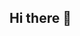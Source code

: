## Hi there 👋

<!--
**kyranalmeida/kyranalmeida** is a ✨ _special_ ✨ repository because its `README.md` (this file) appears on your GitHub profile.

Here are some ideas to get you started:

- 🔭 I’m currently working on a app for music lovers
- 🌱 I’m currently learning Swift
- 👯 I’m looking to collaborate on the above mentioned app
- 📫 How to reach me: almeidakyran@gmail.com
- 😄 Pronouns: he/him
-->
